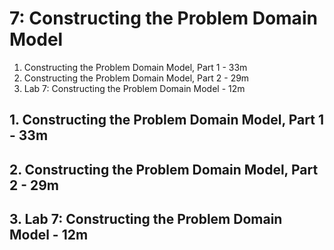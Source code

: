 # 7: Constructing the Problem Domain Model

1. Constructing the Problem Domain Model, Part 1 - 33m
2. Constructing the Problem Domain Model, Part 2 - 29m
3. Lab 7: Constructing the Problem Domain Model - 12m

## 1. Constructing the Problem Domain Model, Part 1 - 33m
## 2. Constructing the Problem Domain Model, Part 2 - 29m
## 3. Lab 7: Constructing the Problem Domain Model - 12m
